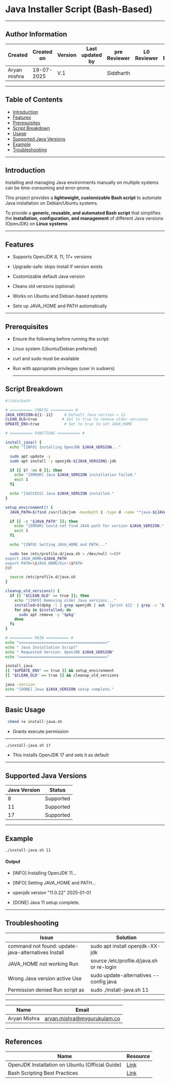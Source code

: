 #  Java Installer Script (Bash-Based)

---
## Author Information

| Created         | Created on         | Version          | Last updated by   | pre Reviewer       | L0 Reviewer     | L1 Reviewer          |    L2 Reviewer    |
|-----------------|--------------------|------------------|-------------------|--------------------|-----------------|----------------------|-------------------|
| Aryan mishra    |19-07-2025          | V.1              |                  |        Siddharth    |                 |                      |                   |
   
 ---
## Table of Contents

- [Introduction](#Introduction)
- [Features](#features)                          
- [Prerequisites](#prerequisites)                      
- [Script Breakdown](#script-breakdown)      
- [Usage](-#Usage)                 
- [Supported Java Versions](#supported-java-versions) 
- [Example](#example)            
- [Troubleshooting](#troubleshooting)      

---
## Introduction

Installing and managing Java environments manually on multiple systems can be time-consuming and error-prone.

This project provides a **lightweight, customizable Bash script** to automate Java installation on Debian/Ubuntu systems. 

To provide a **generic, reusable, and automated Bash script** that simplifies the **installation, configuration, and management** of different Java versions (OpenJDK) on **Linux systems**

---

## Features
- Supports OpenJDK 8, 11, 17+ versions

- Upgrade-safe: skips install if version exists

- Customizable default Java version
 
- Cleans old versions (optional)

- Works on Ubuntu and Debian-based systems

- Sets up JAVA_HOME and PATH automatically

---
## Prerequisites

- Ensure the following before running the script:

- Linux system (Ubuntu/Debian preferred)

- curl and sudo must be available

- Run with appropriate privileges (user in sudoers)

  ---

## Script Breakdown

```bash
#!/bin/bash

# ========== CONFIG ========== #
JAVA_VERSION=${1:-11}     # Default Java version = 11
CLEAN_OLD=true           # Set to true to remove older versions
UPDATE_ENV=true           # Set to true to set JAVA_HOME

# ========== FUNCTIONS ========== #

install_java() {
  echo "[INFO] Installing OpenJDK $JAVA_VERSION..."

  sudo apt update -y
  sudo apt install -y openjdk-${JAVA_VERSION}-jdk

  if [[ $? -ne 0 ]]; then
    echo "[ERROR] Java $JAVA_VERSION installation failed."
    exit 1
  fi

  echo "[SUCCESS] Java $JAVA_VERSION installed."
}

setup_environment() {
  JAVA_PATH=$(find /usr/lib/jvm -maxdepth 1 -type d -name "*java-${JAVA_VERSION}*" | head -n 1)

  if [[ -z "$JAVA_PATH" ]]; then
    echo "[ERROR] Could not find JAVA path for version $JAVA_VERSION."
    exit 1
  fi

  echo "[INFO] Setting JAVA_HOME and PATH..."

  sudo tee /etc/profile.d/java.sh > /dev/null <<EOF
export JAVA_HOME=$JAVA_PATH
export PATH=\$JAVA_HOME/bin:\$PATH
EOF

  source /etc/profile.d/java.sh
}

cleanup_old_versions() {
  if [[ "$CLEAN_OLD" == true ]]; then
    echo "[INFO] Removing older Java versions..."
    installed=$(dpkg -l | grep openjdk | awk '{print $2}' | grep -v "$JAVA_VERSION")
    for pkg in $installed; do
      sudo apt remove -y "$pkg"
    done
  fi
}

# ========== MAIN ========== #
echo "======================================="
echo " Java Installation Script"
echo " Requested Version: OpenJDK $JAVA_VERSION"
echo "======================================="

install_java
[[ "$UPDATE_ENV" == true ]] && setup_environment
[[ "$CLEAN_OLD" == true ]] && cleanup_old_versions

java -version
echo "[DONE] Java $JAVA_VERSION setup complete."

```
---

## Basic Usage

```bash
 chmod +x install-java.sh
```
- Grants execute permission
---
```bash
./install-java.sh 17
```
- This installs OpenJDK 17 and sets it as default

---

## Supported Java Versions
| Java Version	|      Status |
|---------------|-------------|
| 8	|   Supported |
| 11	| Supported |
| 17	| Supported |

---
## Example
```bash
./install-java.sh 11
```
#### Output
- [INFO] Installing OpenJDK 11...

- [INFO] Setting JAVA_HOME and PATH...
  
- openjdk version "11.0.22" 2025-01-01
  
-  [DONE] Java 11 setup complete.

---
## Troubleshooting
|  Issue	|  Solution |
|---------|-----------|
| command not found: update-java-alternatives	Install | sudo apt install openjdk-XX-jdk |
| JAVA_HOME not working	Run | source /etc/profile.d/java.sh or re-login |
| Wrong Java version active	Use | sudo update-alternatives --config java |
| Permission denied	Run script as | sudo ./install-java.sh 11 |

---
 
 | Name          | Email                                |
| ------------- | ------------------------------------ |
| Aryan Mishra  | aryan.mishra@mygurukulam.co          |

---


## References

 | Name                                                    | Resource                                                             |
 |---------------------------------------------------------|----------------------------------------------------------------------|
 | OpenJDK Installation on Ubuntu (Official Guide)         | [Link](https://openjdk.org/install/)                                 |       
 |     Bash Scripting Best Practices                       |  [Link](https://google.github.io/styleguide/shellguide.html)         |




